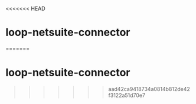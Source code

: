 <<<<<<< HEAD
# loop-netsuite-connector
=======
# loop-netsuite-connector
>>>>>>> aad42ca9418734a0814b812de42f3122a51d70e7
